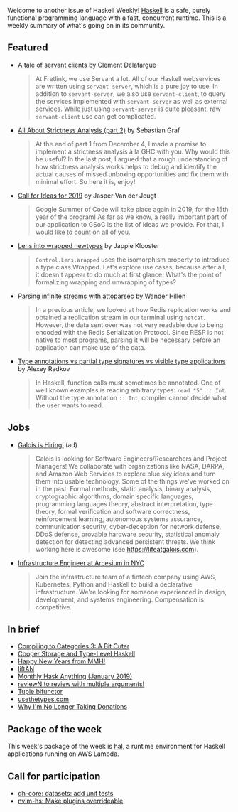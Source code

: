 Welcome to another issue of Haskell Weekly!
[Haskell](https://www.haskell.org) is a safe, purely functional programming language with a fast, concurrent runtime.
This is a weekly summary of what's going on in its community.

## Featured

-   [A tale of servant clients](https://blog.clement.delafargue.name/posts/2018-12-27-a-tale-of-servant-clients.html) by Clement Delafargue

    > At Fretlink, we use Servant a lot. All of our Haskell webservices are written using `servant-server`, which is a pure joy to use. In addition to `servant-server`, we also use `servant-client`, to query the services implemented with `servant-server` as well as external services. While just using `servant-server` is quite pleasant, raw `servant-client` use can get complicated.

-   [All About Strictness Analysis (part 2)](http://fixpt.de/blog/2018-12-30-strictness-analysis-part-2.html) by Sebastian Graf

    > At the end of part 1 from December 4, I made a promise to implement a strictness analysis à la GHC with you. Why would this be useful? In the last post, I argued that a rough understanding of how strictness analysis works helps to debug and identify the actual causes of missed unboxing opportunities and fix them with minimal effort. So here it is, enjoy!

-   [Call for Ideas for 2019](https://summer.haskell.org/news/2018-12-28-call-for-ideas.html) by Jasper Van der Jeugt

    > Google Summer of Code will take place again in 2019, for the 15th year of the program! As far as we know, a really important part of our application to GSoC is the list of ideas we provide. For that, I would like to count on all of you.

-   [Lens into wrapped newtypes](https://jappieklooster.nl/lens-into-wrapped-newtypes.html) by Jappie Klooster

    > `Control.Lens.Wrapped` uses the isomorphism property to introduce a type class Wrapped. Let's explore use cases, because after all, it doesn't appear to do much at first glance. What's the point of formalizing wrapping and unwrapping of types?

-   [Parsing infinite streams with attoparsec](https://www.wjwh.eu/posts/2019-01-01-parsing-infinite-streams.html) by Wander Hillen

    > In a previous article, we looked at how Redis replication works and obtained a replication stream in our terminal using `netcat`. However, the data sent over was not very readable due to being encoded with the Redis Serialization Protocol. Since RESP is not native to most programs, parsing it will be necessary before an application can make use of the data.

-   [Type annotations vs partial type signatures vs visible type applications](https://lin-techdet.blogspot.com/2018/12/type-annotations-vs-partial-type.html) by Alexey Radkov

    > In Haskell, function calls must sometimes be annotated. One of well known examples is reading arbitrary types: `read "5" :: Int`. Without the type annotation `:: Int`, compiler cannot decide what the user wants to read.

## Jobs

-   [Galois is Hiring!](https://workforcenow.adp.com/jobs/apply/posting.html?client=galois&ccId=19000101_000001&type=MP&lang=en_US) (ad)

    > Galois is looking for Software Engineers/Researchers and Project Managers! We collaborate with organizations like NASA, DARPA, and Amazon Web Services to explore blue sky ideas and turn them into usable technology. Some of the things we've worked on in the past: Formal methods, static analysis, binary analysis, cryptographic algorithms, domain specific languages, programming languages theory, abstract interpretation, type theory, formal verification and software correctness, reinforcement learning, autonomous systems assurance, communication security, cyber-deception for network defense, DDoS defense, provable hardware security, statistical anomaly detection for detecting advanced persistent threats. We think working here is awesome (see <https://lifeatgalois.com>).

-   [Infrastructure Engineer at Arcesium in NYC](https://arcesium.com/careers.shtml#infrastructure-engineer)

    > Join the infrastructure team of a fintech company using AWS, Kubernetes, Python and Haskell to build a declarative infrastructure. We're looking for someone experienced in design, development, and systems engineering. Compensation is competitive.

## In brief

-   [Compiling to Categories 3: A Bit Cuter](http://www.philipzucker.com/compiling-to-categories-3-a-bit-cuter/)
-   [Cooper Storage and Type-Level Haskell](https://adrummond.net/posts/cooper)
-   [Happy New Years from MMH!](https://mmhaskell.com/blog/2018/12/31/happy-new-years-from-mmh)
-   [liftAN](https://doisinkidney.com/snippets/nary-uncurry.html)
-   [Monthly Hask Anything (January 2019)](https://np.reddit.com/r/haskell/comments/ab8ypl/monthly_hask_anything_january_2019/)
-   [reviewN to review with multiple arguments!](http://oleg.fi/gists/posts/2018-12-29-reviewN.html)
-   [Tuple bifunctor](https://blog.ploeh.dk/2018/12/31/tuple-bifunctor/)
-   [usethetypes.com](https://usethetypes.com)
-   [Why I'm No Longer Taking Donations](https://wickstrom.tech/programming/2018/12/29/why-im-no-longer-taking-donations.html)

## Package of the week

This week's package of the week is [hal](https://github.com/Nike-Inc/hal/tree/008d57626af9b2c917393c199c2cd956cb3b6ea9),
a runtime environment for Haskell applications running on AWS Lambda.

## Call for participation

-   [dh-core: datasets: add unit tests](https://github.com/DataHaskell/dh-core/issues/32)
-   [nvim-hs: Make plugins overrideable](https://github.com/neovimhaskell/nvim-hs/issues/69)
